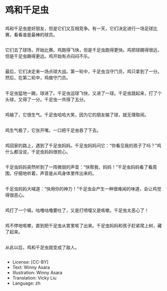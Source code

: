 # 鸡和千足虫

##
鸡和千足虫是好朋友，但是它们又互相竞争。有一天，它们决定进行一场足球比赛，看看谁是最棒的球员。

##
它们去了球场，开始比赛。鸡跑得飞快，但是千足虫跑得更快。鸡把球踢得很远，但是千足虫踢得更远。鸡开始有点闷闷不乐。

##
最后，它们决定来一场点球大战。第一轮中，千足虫当守门员，鸡只拿到了一分。然后，在第二轮中，鸡做守门员。

##
千足虫猛地一踢，球进了。千足虫运球飞快，又进了一球。千足虫跳起来，打了个头球，又得了一分。千足虫一共得了五分。

##
鸡输了，它很生气。千足虫哈哈大笑，因为它的朋友输了球，就无理取闹。

##
鸡生气极了，它张开嘴，一口把千足虫吞了下去。

##
鸡回家的路上，遇到了千足虫妈妈。千足虫妈妈问它：“你看见我的孩子了吗？”鸡什么都没说，千足虫妈妈很担心。

##
千足虫妈妈突然听到了一阵微弱的声音：“快帮我，妈妈！”千足虫妈妈看了看周围，仔细地听着，声音是从鸡身体里传出来的。

##
千足虫妈妈大喊道：“快用你的神力！”千足虫会产生一种很难闻的味道，会让鸡觉得很恶心。

##
鸡打了一个嗝，咕噜咕噜要吐了，又是打喷嚏又是咳嗽。千足虫太恶心了！

##
鸡不停地咳嗽，直到把千足虫从胃里咳了出来。千足虫妈妈和孩子赶紧爬上树，藏了起来。

##
从此以后，鸡和千足虫就变成了敌人。

##
* License: [CC-BY]
* Text: Winny Asara
* Illustration: Winny Asara
* Translation: Vicky Liu
* Language: zh
